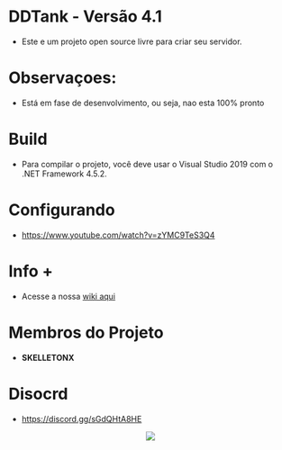 # DDTank - Versão 4.1

- Este e um projeto open source livre para criar seu servidor.

# Observaçoes:
- Está em fase de desenvolvimento, ou seja, nao esta 100% pronto

# Build
- Para compilar o projeto, você deve usar o Visual Studio 2019 com o .NET Framework 4.5.2.

# Configurando
- https://www.youtube.com/watch?v=zYMC9TeS3Q4

# Info + 
- Acesse a nossa [wiki aqui](https://github.com/SkelletonX/DDTank4.1/wiki)

# Membros do Projeto
- **SKELLETONX**

# Disocrd
- https://discord.gg/sGdQHtA8HE

<p align="center">
  <img src="https://i.imgur.com/JQ8Ssdb.jpg"/>
  </p>

